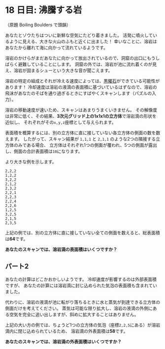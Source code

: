 # 18 日目: 沸騰する岩

（原題 Boiling Boulders で頭韻）

あなたとゾウたちはついに新鮮な空気にたどり着きました。
活発に噴火しているように見える、大きな火山のふもと近くに出ました！
幸いなことに、溶岩はあなたから離れて海に向かって流れているようです。

溶岩のかけらがまだあなたに向かって放出されているので、洞窟の出口にもうしばらく避難していることにします。
洞窟の外では、溶岩が池に流れ着くのが見え、溶岩が固まるシューという大きな音が聞こえます。

溶岩の特定の組成とそれが冷える速度によっては、[黒曜石](https://ja.wikipedia.org/wiki/%E9%BB%92%E6%9B%9C%E7%9F%B3)ができている可能性があります！
冷却速度は溶岩の液滴の表面積に基づいているはずなので、溶岩の飛沫があなたのそばを通り過ぎるときにすばやくスキャンします（パズルの入力）。

溶岩の移動速度が速いため、スキャンはあまりうまくいきません。
その解像度は非常に低く、その結果、**3次元グリッド上の1x1x1の立方体**で溶岩滴の形状を近似し、
それぞれがその`x,y,z`座標として与えられます。

表面積を概算するには、別の立方体に直に接していない各立方体の側面の数を数えます。
したがって、スキャン結果が `1,1,1` と `2,1,1` のような2つの隣接する立方体のみである場合、
立方体はそれぞれ1つの側面が覆われ、5つの側面が露出し、側面の合計表面積は`10`になります。

より大きな例を示します。

```
2,2,2
1,2,2
3,2,2
2,1,2
2,3,2
2,2,1
2,2,3
2,2,4
2,2,6
1,2,5
3,2,5
2,1,5
2,3,5
```

上記の例では、別の立方体に直に接していない全ての側面を数えると、総表面積は**64**です。

**あなたのスキャンでは、溶岩滴の表面積はいくつですか？**

<!--
<details><summary>解説</summary><div>

読み込みは手抜きする。

```haskell
type XYZ = (Int,Int,Int)

parse :: String -> XYZ
parse s = read $ '(' : s ++ ")"
```

それぞれの座標軸について最小値と最大値を取り出し、
その周囲1マスまでを3次元配列で普通にボクセル表現する。

それぞれのマスについて、面で接する上下左右前後の8マスが空虚なら表面積として数え、
他のボクセルがあるときは数えない。

```haskell
import Data.Array

getLH :: (XYZ -> Int) -> [XYZ] -> (Int,Int)
getLH f cs = (pred $ minimum vs, succ $ maximum vs)
  where
    vs = map f cs

neighbors :: XYZ -> [XYZ]
neighbors (x,y,z) = [(pred x,y,z),(x,pred y,z),(x,y,pred z)
                    ,(succ x,y,z),(x,succ y,z),(x,y,succ z)]

compute1 :: [XYZ] -> Int
compute1 xyzs = length
    [() | xyz <- xyzs, xyz1 <- neighbors xyz, not $ arr ! xyz1]
  where
    (xL,xH) = getLH (\(x,_,_) -> x) xyzs
    (yL,yH) = getLH (\(_,y,_) -> y) xyzs
    (zL,zH) = getLH (\(_,_,z) -> z) xyzs
    arr = accumArray (||) False ((xL,yL,zL),(xH,yH,zH)) [(xyz,True) | xyz <- xyzs]

phase1 fn = print . compute1 . map parse . lines =<< readFile fn
```

</div></details>
-->

## パート2

あなたの計算はどこかおかしいようです。
冷却速度が影響するのは外部表面積ですが、
あなたの計算には溶岩滴に封じ込められた気泡の表面積も含まれていました。

代わりに、溶岩の液滴が池に転がり落ちるときに水と蒸気が到達できる立方体の側面だけを考えてください。
蒸気は可能な限り拡大し、溶岩の液滴の外側にある空気を完全に追い出しますが、斜めに拡大することはありません。

上記の大い方の例では、ちょうど1つの立方体の気泡（座標`2,2,5`にある）が溶岩滴内に閉じ込められているため、
溶岩滴の外表面積は**58**です。

**あなたのスキャンでは、溶岩滴の外表面積はいくつですか？**

<!--
<details><summary>解説</summary><div>

`(xL,yL,zL)` は外側であることが保証される。
この位置から水を塗り広げて、溶岩に衝突した回数がすなわち外表面積である。
塗り広げのため、更新のできる命令型配列が必要である。
配列の要素は、0が未処理、1が溶岩、2が水とする。

```haskell
import Data.Array.IO
import Control.Monad

phase2 fn = print =<< compute2 . map parse . lines =<< readFile fn

compute2 :: [XYZ] -> IO Int
compute2 cs =
  do
    arr <- newArray bnds 0 :: IO (IOArray XYZ Int)
    forM_ cs $ \xyz -> writeArray arr xyz 1
    loop 0 arr [(xL,yL,zL)]
  where
    (xL,xH) = getLH (\(x,_,_) -> x) cs
    (yL,yH) = getLH (\(_,y,_) -> y) cs
    (zL,zH) = getLH (\(_,_,z) -> z) cs
    bnds = ((xL,yL,zL),(xH,yH,zH))
```

塗りつぶしは、後で探索するべきマスの位置をスタックで持ちまわす。

```haskell
    loop :: Int -> IOArray XYZ Int -> [XYZ] -> IO Int
    loop cnt _ [] = return cnt
    loop cnt arr (xyz:xyzs) =
      do
        v <- readArray arr xyz
        case v of
          1 -> loop (succ cnt) arr xyzs  -- 溶岩に当たったのでカウント++
          2 -> loop cnt arr xyzs         -- 既に水があるので何もしない
          0 ->                           -- 初めて到達。水が流れ込む
            do
              writeArray arr xyz 2
              loop cnt arr $ filter (inRange bnds) (neighbors xyz) ++ xyzs
```

</div></details>
-->
